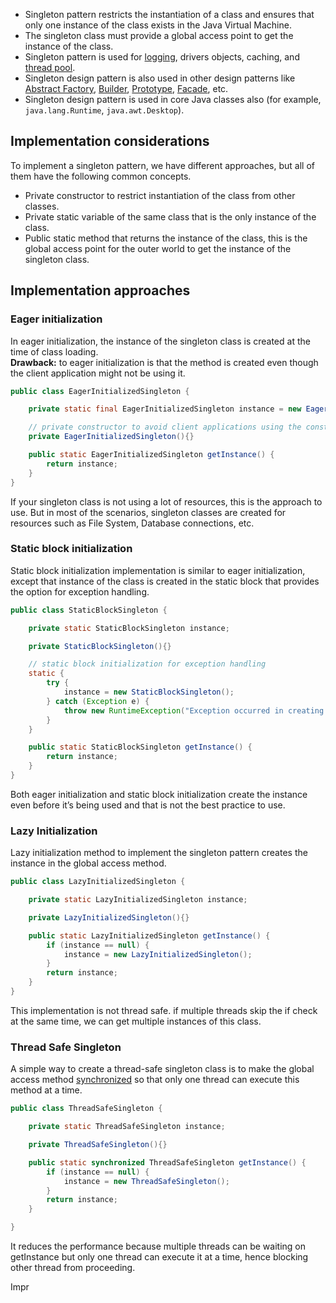 - Singleton pattern restricts the instantiation of a class and ensures that only one instance of the class exists in the Java Virtual Machine.
- The singleton class must provide a global access point to get the instance of the class.
- Singleton pattern is used for [logging](https://www.digitalocean.com/community/tutorials/logger-in-java-logging-example), drivers objects, caching, and [thread pool](https://www.digitalocean.com/community/tutorials/threadpoolexecutor-java-thread-pool-example-executorservice).
- Singleton design pattern is also used in other design patterns like [Abstract Factory](https://www.digitalocean.com/community/tutorials/abstract-factory-design-pattern-in-java), [Builder](https://www.digitalocean.com/community/tutorials/builder-design-pattern-in-java), [Prototype](https://www.digitalocean.com/community/tutorials/prototype-design-pattern-in-java), [Facade](https://www.digitalocean.com/community/tutorials/facade-design-pattern-in-java), etc.
- Singleton design pattern is used in core Java classes also (for example, `java.lang.Runtime`, `java.awt.Desktop`).

## Implementation considerations
To implement a singleton pattern, we have different approaches, but all of them have the following common concepts.
- Private constructor to restrict instantiation of the class from other classes.
- Private static variable of the same class that is the only instance of the class.
- Public static method that returns the instance of the class, this is the global access point for the outer world to get the instance of the singleton class.

## Implementation approaches

### Eager initialization
In eager initialization, the instance of the singleton class is created at the time of class loading.  
**Drawback:** to eager initialization is that the method is created even though the client application might not be using it.
```java
public class EagerInitializedSingleton {

    private static final EagerInitializedSingleton instance = new EagerInitializedSingleton();

    // private constructor to avoid client applications using the constructor
    private EagerInitializedSingleton(){}

    public static EagerInitializedSingleton getInstance() {
        return instance;
    }
}
```

If your singleton class is not using a lot of resources, this is the approach to use. 
But in most of the scenarios, singleton classes are created for resources such as File System, Database connections, etc.

### Static block initialization
Static block initialization implementation is similar to eager initialization, except that instance of the class is created in the static block that provides the option for exception handling.
```java
public class StaticBlockSingleton {

    private static StaticBlockSingleton instance;

    private StaticBlockSingleton(){}

    // static block initialization for exception handling
    static {
        try {
            instance = new StaticBlockSingleton();
        } catch (Exception e) {
            throw new RuntimeException("Exception occurred in creating singleton instance");
        }
    }

    public static StaticBlockSingleton getInstance() {
        return instance;
    }
}
```
Both eager initialization and static block initialization create the instance even before it’s being used and that is not the best practice to use.

### Lazy Initialization
Lazy initialization method to implement the singleton pattern creates the instance in the global access method.
```java
public class LazyInitializedSingleton {

    private static LazyInitializedSingleton instance;

    private LazyInitializedSingleton(){}

    public static LazyInitializedSingleton getInstance() {
        if (instance == null) {
            instance = new LazyInitializedSingleton();
        }
        return instance;
    }
}
```

This implementation is not thread safe. if multiple threads skip the if check at the same time, we can get multiple instances of this class.

### Thread Safe Singleton
A simple way to create a thread-safe singleton class is to make the global access method [synchronized](https://www.digitalocean.com/community/tutorials/thread-safety-in-java "Java Synchronization and Thread Safety Tutorial with Examples") so that only one thread can execute this method at a time.
```java
public class ThreadSafeSingleton {

    private static ThreadSafeSingleton instance;

    private ThreadSafeSingleton(){}

    public static synchronized ThreadSafeSingleton getInstance() {
        if (instance == null) {
            instance = new ThreadSafeSingleton();
        }
        return instance;
    }

}
```
It reduces the performance because multiple threads can be waiting on getInstance but only one thread can execute it at a time, hence blocking other thread from proceeding.

Impr
### 
